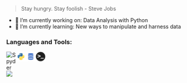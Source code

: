 > Stay hungry. Stay foolish
> \- Steve Jobs


- 🔭 I’m currently working on: Data Analysis with Python
- 🌱 I’m currently learning: New ways to manipulate and harness data  

### Languages and Tools:

<img align="left" alt="Spyder" width="26px" src="https://github.com/spyder-ide/spyder/blob/master/img_src/spyder.ico" />
<img align="left" alt="Python" width="26px" src="https://raw.githubusercontent.com/github/explore/80688e429a7d4ef2fca1e82350fe8e3517d3494d/topics/python/python.png" />
<img align="left" alt="SQL" width="26px" src="https://raw.githubusercontent.com/github/explore/80688e429a7d4ef2fca1e82350fe8e3517d3494d/topics/sql/sql.png" />
<img align="left" alt="Terminal" width="26px" src="https://raw.githubusercontent.com/github/explore/80688e429a7d4ef2fca1e82350fe8e3517d3494d/topics/terminal/terminal.png" />

<br/>
<br/>
<br/>

<a href="https://github.com/anuraghazra/github-readme-stats">
  <img align="left" src="https://github-readme-stats.vercel.app/api?username=asami1997&theme=dracula&show_icons=true&count_private=true)](https://github.com/anuraghazra/github-readme-stats" />
</a>
